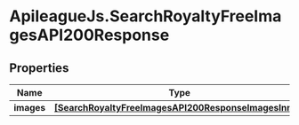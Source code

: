 # ApileagueJs.SearchRoyaltyFreeImagesAPI200Response

## Properties

Name | Type | Description | Notes
------------ | ------------- | ------------- | -------------
**images** | [**[SearchRoyaltyFreeImagesAPI200ResponseImagesInner]**](SearchRoyaltyFreeImagesAPI200ResponseImagesInner.md) |  | [optional] 


